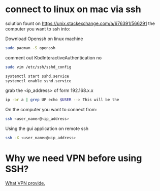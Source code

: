 # connect to linux on mac via ssh
solution fount on https://unix.stackexchange.com/a/676391/566291
the computer you want to ssh into:

Download Openssh on linux machine
```sh
sudo pacman -S openssh
```
comment out KbdInteractiveAuthentication no
```sh
sudo vim /etc/ssh/sshd_config
```

```sh
systemctl start sshd.service
systemctl enable sshd.service
```

grab the <ip_address> of form 192.168.x.x
```sh
ip -br a | grep UP echo $USER --> This will be the
```

On the computer you want to connect from:
```sh
ssh <user_name>@<ip_address>
```

Using the gui application on remote ssh
```sh
ssh -X <user_name>@<ip_address>
```

# Why we need VPN before using SSH?
[What VPN provide.](../../vpn.md)

